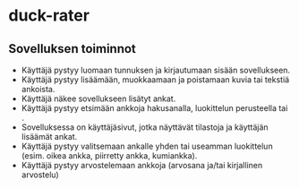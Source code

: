 # duck-rater


## Sovelluksen toiminnot

* Käyttäjä pystyy luomaan tunnuksen ja kirjautumaan sisään sovellukseen.
* Käyttäjä pystyy lisäämään, muokkaamaan ja poistamaan kuvia tai tekstiä ankoista.
* Käyttäjä näkee sovellukseen lisätyt ankat.
* Käyttäjä pystyy etsimään ankkoja hakusanalla, luokittelun perusteella tai .
* Sovelluksessa on käyttäjäsivut, jotka näyttävät tilastoja ja käyttäjän lisäämät ankat.
* Käyttäjä pystyy valitsemaan ankalle yhden tai useamman luokittelun (esim. oikea ankka, piirretty ankka, kumiankka).
* Käyttäjä pystyy arvostelemaan ankkoja (arvosana ja/tai kirjallinen arvostelu)